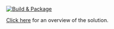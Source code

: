 [![Build & Package](https://github.com/spsprinkles/schedule/actions/workflows/webpack.yml/badge.svg)](https://github.com/spsprinkles/schedule/actions/workflows/webpack.yml)

[Click here](https://spsprinkles.com/schedule/) for an overview of the solution.